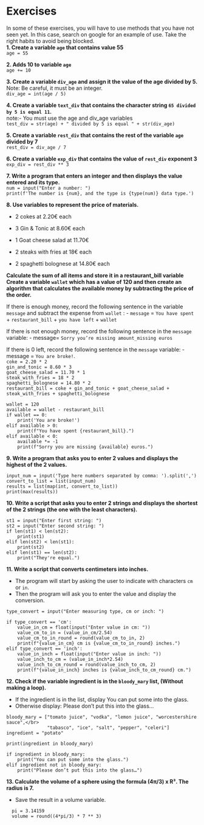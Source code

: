 # Exercises
In some of these exercises, you will have to use methods that you have not seen yet. In this case, search on google for an example of use. Take the right habits to avoid being blocked.</br>
**1. Create a variable `age` that contains value 55**</br>
```age = 55```</br>

**2. Adds 10 to variable `age`**</br>
```age += 10```</br>

**3. Create a variable `div_age` and assign it the value of the age divided by 5.**</br>
Note: Be careful, it must be an integer.</br>
```div_age = int(age / 5)```</br>

**4. Create a variable `text_div` that contains the character string `65 divided by 5 is equal 11`.**</br>
note:- You must use the age and div_age variables</br>
```test_div = str(age) + " divided by 5 is equal " + str(div_age)```</br>

**5. Create a variable `rest_div` that contains the rest of the variable `age` divided by 7**</br>
```rest_div = div_age / 7```</br>

**6. Create a variable `exp_div` that contains the value of `rest_div` exponent 3**</br>
```exp_div = rest_div ** 3```</br>

**7. Write a program that enters an integer and then displays the value entered and its type.**</br>
```num = input("Enter a number: ")```</br>
```print(f'The number is {num}, and the type is {type(num)} data type.')```</br>

**8. Use variables to represent the price of materials.**</br>

  * 2 cokes at 2.20€ each

  * 3 Gin & Tonic at 8.60€ each

  * 1 Goat cheese salad at 11.70€

  * 2 steaks with fries at 18€ each

  * 2 spaghetti bolognese at 14.80€ each

**Calculate the sum of all items and store it in a restaurant_bill variable**</br>
**Create a variable `wallet` which has a value of 120 and then create an algorithm that calculates the available money by subtracting the price of the order.**</br>

If there is enough money, record the following sentence in the variable `message` and subtract the expense from `wallet` : - `message` = `You have spent` + `restaurant_bill` + `you have left` + `wallet`

If there is not enough money, record the following sentence in the `message` variable: - message= `Sorry you’re missing amount_missing euros`

If there is 0 left, record the following sentence in the `message` variable: - message = `You are broke!`.</br>
`coke = 2.20 * 2`</br>
```gin_and_tonic = 8.60 * 3```</br>
```goat_cheese_salad = 11.70 * 1```</br>
```steak_with_fries = 18 * 2```</br>
```spaghetti_bolognese = 14.80 * 2```</br>
```restaurant_bill = coke + gin_and_tonic + goat_cheese_salad + steak_with_fries + spaghetti_bolognese```</br>
```
wallet = 120
available = wallet - restaurant_bill
if wallet == 0:
    print('You are broke!')
elif available > 0:
    print(f"You have spent {restaurant_bill}.")
elif available < 0:
    available *= -1
    print(f"Sorry you are missing {available} euros.")
```

**9. Write a program that asks you to enter 2 values and displays the highest of the 2 values.**</br>
```
input_num = input('Type here numbers separated by comma: ').split(',')
convert_to_list = list(input_num)
results = list(map(int, convert_to_list))
print(max(results))
```
**10. Write a script that asks you to enter 2 strings and displays the shortest of the 2 strings (the one with the least characters).**</br>
```
st1 = input("Enter first string: ")
st2 = input("Enter second string: ")
if len(st1) < len(st2):
    print(st1)
elif len(st2) < len(st1):
    print(st2)
elif len(st1) == len(st2):
    print("They're equal.")
```
**11. Write a script that converts centimeters into inches.**</br>
* The program will start by asking the user to indicate with characters `cm` or `in`.
* Then the program will ask you to enter the value and display the conversion.
```
type_convert = input("Enter measuring type, cm or inch: ")

if type_convert == 'cm':
    value_in_cm = float(input("Enter value in cm: "))
    value_cm_to_in = (value_in_cm/2.54)
    value_cm_to_in_round = round(value_cm_to_in, 2)
    print(f"{value_in_cm} cm is {value_cm_to_in_round} inches.")
elif type_convert == 'inch':
    value_in_inch = float(input("Enter value in inch: "))
    value_inch_to_cm = (value_in_inch*2.54)
    value_inch_to_cm_round = round(value_inch_to_cm, 2)
    print(f"{value_in_inch} inches is {value_inch_to_cm_round} cm.")
```
**12. Check if the variable ingredient is in the `bloody_mary` list, (Without making a loop).**</br>
   * If the ingredient is in the list, display You can put some into the glass.
   * Otherwise display: Please don’t put this into the glass…
```
bloody_mary = ["tomato juice", "vodka", "lemon juice", "worcestershire sauce",</br>
               "tabasco", "ice", "salt", "pepper", "celeri"]
ingredient = "potato"
```
`print(ingredient in bloody_mary)`
```
if ingredient in bloody_mary:
    print("You can put some into the glass.")
elif ingredient not in bloody_mary:
    print("Please don’t put this into the glass…")
```
**13. Calculate the volume of a sphere using the formula (4π/3) x R³. The radius is 7.**
  * Save the result in a volume variable.
```
  pi = 3.14159
  volume = round((4*pi/3) * 7 ** 3)
```

